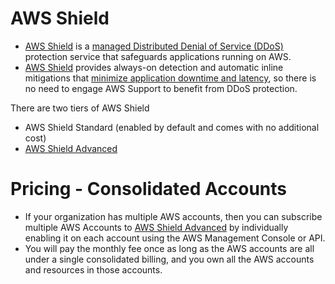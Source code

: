 # AWS Shield
- [AWS Shield](https://aws.amazon.com/shield) is a [managed Distributed Denial of Service (DDoS)](https://www.cloudflare.com/learning/ddos/what-is-a-ddos-attack/) protection service that safeguards applications running on AWS. 
- [AWS Shield](https://aws.amazon.com/shield) provides always-on detection and automatic inline mitigations that [minimize application downtime and latency](../../../3_SystemGlossaries/Scalability/LatencyThroughput.md), so there is no need to engage AWS Support to benefit from DDoS protection. 

There are two tiers of AWS Shield 
- AWS Shield Standard (enabled by default and comes with no additional cost)
- [AWS Shield Advanced](https://aws.amazon.com/shield/features/)

# Pricing - Consolidated Accounts
- If your organization has multiple AWS accounts, then you can subscribe multiple AWS Accounts to [AWS Shield Advanced]() by individually enabling it on each account using the AWS Management Console or API. 
- You will pay the monthly fee once as long as the AWS accounts are all under a single consolidated billing, and you own all the AWS accounts and resources in those accounts.